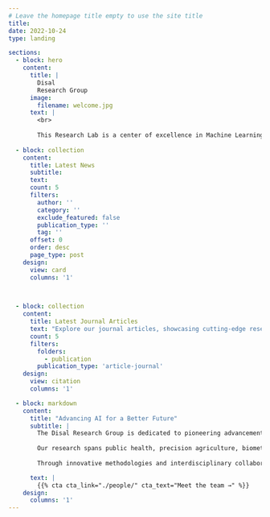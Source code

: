 ```yaml
---
# Leave the homepage title empty to use the site title
title:
date: 2022-10-24
type: landing

sections:
  - block: hero
    content:
      title: |
        Disal
        Research Group
      image:
        filename: welcome.jpg
      text: |
        <br>
        
        This Research Lab is a center of excellence in Machine Learning research. Our work spans applications in public health, agriculture, biometrics, human emotions, and image processing.
  
  - block: collection
    content:
      title: Latest News
      subtitle:
      text:
      count: 5
      filters:
        author: ''
        category: ''
        exclude_featured: false
        publication_type: ''
        tag: ''
      offset: 0
      order: desc
      page_type: post
    design:
      view: card
      columns: '1'
  


  - block: collection
    content:
      title: Latest Journal Articles
      text: "Explore our journal articles, showcasing cutting-edge research from our lab."
      count: 5
      filters:
        folders:
          - publication
        publication_type: 'article-journal'
    design:
      view: citation
      columns: '1'

  - block: markdown
    content:
      title: "Advancing AI for a Better Future"
      subtitle: |
        The Disal Research Group is dedicated to pioneering advancements in Machine Learning with real-world impact.  
        
        Our research spans public health, precision agriculture, biometric security, affective computing, and image processing, leveraging AI to solve complex challenges.  
        
        Through innovative methodologies and interdisciplinary collaboration, we develop intelligent systems that enhance human well-being, optimize resources, and push the boundaries of AI-driven solutions.

      text: |
        {{% cta cta_link="./people/" cta_text="Meet the team →" %}}
    design:
      columns: '1'
---
```

